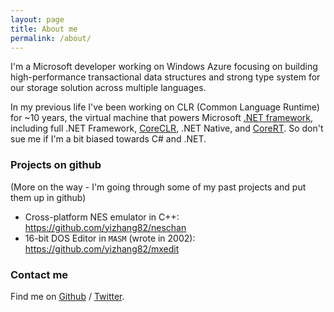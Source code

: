 ```yaml
---
layout: page
title: About me
permalink: /about/
---
```


I'm a Microsoft developer working on Windows Azure focusing on building high-performance transactional data structures and strong type system for our storage solution across multiple languages. 

In my previous life I've been working on CLR (Common Language Runtime) for ~10 years, the virtual machine that powers Microsoft [.NET framework](http://dot.net), including full .NET Framework, [CoreCLR](https://github.com/dotnet/coreclr), .NET Native, and [CoreRT](https://github.com/dotnet/corert). So don't sue me if I'm a bit biased towards C# and .NET. 

### Projects on github

(More on the way - I'm going through some of my past projects and put them up in github)

* Cross-platform NES emulator in C++: <https://github.com/yizhang82/neschan>
* 16-bit DOS Editor in `MASM` (wrote in 2002): <https://github.com/yizhang82/mxedit> 

### Contact me

Find me on [Github][github] / [Twitter][Twitter]. 

[github]: https://github.com/yizhang82
[twitter]: https://twitter.com/yizhang82
